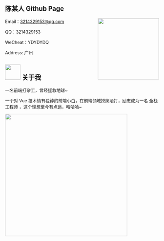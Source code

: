 ## 陈某人 Github Page



<img align='right' src='https://blog.ydydydq.cn/images/github/4.gif' width='200"'>

Email：3214329153@qq.com

QQ：3214329153

WeCheat：YDYDYDQ

Address: 广州


## <img src="https://blog.ydydydq.cn/images/github/3.gif" width="50"> 关于我

一名前端打杂工，曾经拯救地球~

一个对 Vue 技术情有独钟的前端小白，在前端领域摸爬滚打，励志成为一名 全栈工程师 ，这个理想至今有点远，哈哈哈~

<img src="https://blog.ydydydq.cn/images/github/2.gif" width="400">
